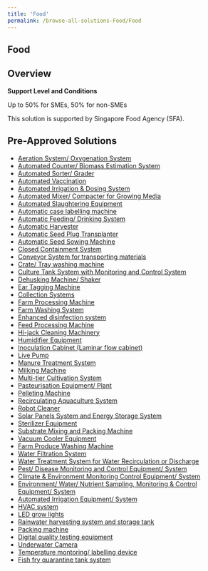 ```yaml
---
title: 'Food'
permalink: /browse-all-solutions-Food/Food
---
```


## Food
## Overview

**Support Level and Conditions**

Up to 50% for SMEs, 50% for non-SMEs

This solution is supported by Singapore Food Agency (SFA).

## Pre-Approved Solutions

- <a href='/productivity-solutions-grant/solutionrepo/solution2115' target='_blank'>Aeration System/ Oxygenation System</a><br>
- <a href='/productivity-solutions-grant/solutionrepo/solution2116' target='_blank'>Automated Counter/ Biomass Estimation System</a><br>
- <a href='/productivity-solutions-grant/solutionrepo/solution2117' target='_blank'>Automated Sorter/ Grader</a><br>
- <a href='/productivity-solutions-grant/solutionrepo/solution2118' target='_blank'>Automated Vaccination</a><br>
- <a href='/productivity-solutions-grant/solutionrepo/solution2119' target='_blank'>Automated Irrigation & Dosing System</a><br>
- <a href='/productivity-solutions-grant/solutionrepo/solution2120' target='_blank'>Automated Mixer/ Compacter for Growing Media</a><br>
- <a href='/productivity-solutions-grant/solutionrepo/solution2121' target='_blank'>Automated Slaughtering Equipment</a><br>
- <a href='/productivity-solutions-grant/solutionrepo/solution2122' target='_blank'>Automatic case labelling machine</a><br>
- <a href='/productivity-solutions-grant/solutionrepo/solution2123' target='_blank'>Automatic Feeding/ Drinking System</a><br>
- <a href='/productivity-solutions-grant/solutionrepo/solution2124' target='_blank'>Automatic Harvester</a><br>
- <a href='/productivity-solutions-grant/solutionrepo/solution2125' target='_blank'>Automatic Seed Plug Transplanter</a><br>
- <a href='/productivity-solutions-grant/solutionrepo/solution2126' target='_blank'>Automatic Seed Sowing Machine</a><br>
- <a href='/productivity-solutions-grant/solutionrepo/solution2128' target='_blank'>Closed Containment System</a><br>
- <a href='/productivity-solutions-grant/solutionrepo/solution2129' target='_blank'>Conveyor System for transporting materials</a><br>
- <a href='/productivity-solutions-grant/solutionrepo/solution2130' target='_blank'>Crate/ Tray washing machine</a><br>
- <a href='/productivity-solutions-grant/solutionrepo/solution2131' target='_blank'>Culture Tank System with Monitoring and Control System</a><br>
- <a href='/productivity-solutions-grant/solutionrepo/solution2132' target='_blank'>Dehusking Machine/ Shaker</a><br>
- <a href='/productivity-solutions-grant/solutionrepo/solution2133' target='_blank'>Ear Tagging Machine</a><br>
- <a href='/productivity-solutions-grant/solutionrepo/solution2134' target='_blank'>Collection Systems</a><br>
- <a href='/productivity-solutions-grant/solutionrepo/solution2135' target='_blank'>Farm Processing Machine</a><br>
- <a href='/productivity-solutions-grant/solutionrepo/solution2137' target='_blank'>Farm Washing System</a><br>
- <a href='/productivity-solutions-grant/solutionrepo/solution2138' target='_blank'>Enhanced disinfection system</a><br>
- <a href='/productivity-solutions-grant/solutionrepo/solution2142' target='_blank'>Feed Processing Machine</a><br>
- <a href='/productivity-solutions-grant/solutionrepo/solution2143' target='_blank'>Hi-jack Cleaning Machinery</a><br>
- <a href='/productivity-solutions-grant/solutionrepo/solution2144' target='_blank'>Humidifier Equipment</a><br>
- <a href='/productivity-solutions-grant/solutionrepo/solution2145' target='_blank'>Inoculation Cabinet (Laminar flow cabinet)</a><br>
- <a href='/productivity-solutions-grant/solutionrepo/solution2146' target='_blank'>Live Pump</a><br>
- <a href='/productivity-solutions-grant/solutionrepo/solution2147' target='_blank'>Manure Treatment System</a><br>
- <a href='/productivity-solutions-grant/solutionrepo/solution2148' target='_blank'>Milking Machine</a><br>
- <a href='/productivity-solutions-grant/solutionrepo/solution2149' target='_blank'>Multi-tier Cultivation System</a><br>
- <a href='/productivity-solutions-grant/solutionrepo/solution2151' target='_blank'>Pasteurisation Equipment/ Plant</a><br>
- <a href='/productivity-solutions-grant/solutionrepo/solution2152' target='_blank'>Pelleting Machine</a><br>
- <a href='/productivity-solutions-grant/solutionrepo/solution2153' target='_blank'>Recirculating Aquaculture System</a><br>
- <a href='/productivity-solutions-grant/solutionrepo/solution2154' target='_blank'>Robot Cleaner </a><br>
- <a href='/productivity-solutions-grant/solutionrepo/solution2155' target='_blank'>Solar Panels System and Energy Storage System</a><br>
- <a href='/productivity-solutions-grant/solutionrepo/solution2156' target='_blank'>Sterilizer Equipment</a><br>
- <a href='/productivity-solutions-grant/solutionrepo/solution2157' target='_blank'>Substrate Mixing and Packing Machine</a><br>
- <a href='/productivity-solutions-grant/solutionrepo/solution2158' target='_blank'>Vacuum Cooler Equipment</a><br>
- <a href='/productivity-solutions-grant/solutionrepo/solution2159' target='_blank'>Farm Produce Washing Machine</a><br>
- <a href='/productivity-solutions-grant/solutionrepo/solution2161' target='_blank'>Water Filtration System</a><br>
- <a href='/productivity-solutions-grant/solutionrepo/solution2162' target='_blank'>Water Treatment System for Water Recirculation or Discharge</a><br>
- <a href='/productivity-solutions-grant/solutionrepo/solution2163' target='_blank'>Pest/ Disease Monitoring and Control Equipment/ System</a><br>
- <a href='/productivity-solutions-grant/solutionrepo/solution2164' target='_blank'>Climate & Environment Monitoring Control Equipment/ System</a><br>
- <a href='/productivity-solutions-grant/solutionrepo/solution2165' target='_blank'>Environment/ Water/ Nutrient Sampling, Monitoring & Control Equipment/ System</a><br>
- <a href='/productivity-solutions-grant/solutionrepo/solution2166' target='_blank'>Automated Irrigation Equipment/ System</a><br>
- <a href='/productivity-solutions-grant/solutionrepo/solution2167' target='_blank'>HVAC system</a><br>
- <a href='/productivity-solutions-grant/solutionrepo/solution2168' target='_blank'>LED grow lights</a><br>
- <a href='/productivity-solutions-grant/solutionrepo/solution2169' target='_blank'>Rainwater harvesting system and storage tank</a><br>
- <a href='/productivity-solutions-grant/solutionrepo/solution2170' target='_blank'>Packing machine</a><br>
- <a href='/productivity-solutions-grant/solutionrepo/solution2171' target='_blank'>Digital quality testing equipment</a><br>
- <a href='/productivity-solutions-grant/solutionrepo/solution2172' target='_blank'>Underwater Camera </a><br>
- <a href='/productivity-solutions-grant/solutionrepo/solution2173' target='_blank'>Temperature montoring/ labelling device</a><br>
- <a href='/productivity-solutions-grant/solutionrepo/solution2174' target='_blank'>Fish fry quarantine tank system</a><br>
